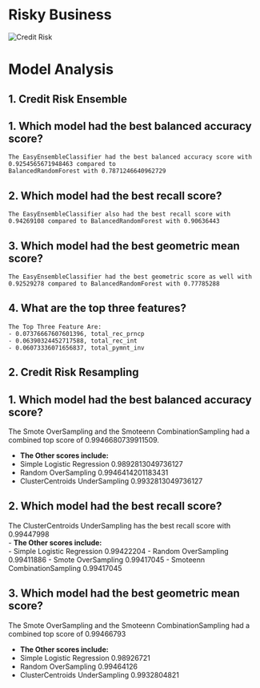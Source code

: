 # Risky Business
 
![Credit Risk](Images/credit-risk.jpg)

# Model Analysis 

## 1. Credit Risk Ensemble 

## 1. Which model had the best balanced accuracy score?

    The EasyEnsembleClassifier had the best balanced accuracy score with 0.9254565671948463 compared to 
    BalancedRandomForest with 0.7871246640962729

## 2. Which model had the best recall score?

    The EasyEnsembleClassifier also had the best recall score with 0.94269108 compared to BalancedRandomForest with 0.90636443

## 3. Which model had the best geometric mean score?

    The EasyEnsembleClassifier had the best geometric score as well with 0.92529278 compared to BalancedRandomForest with 0.77785288

## 4. What are the top three features?

    The Top Three Feature Are:
    - 0.07376667607601396, total_rec_prncp 
    - 0.06390324452717588, total_rec_int 
    - 0.06073336071656837, total_pymnt_inv

## 2. Credit Risk Resampling 

## 1. Which model had the best balanced accuracy score?

   The Smote OverSampling and the Smoteenn CombinationSampling had a combined top score of 0.9946680739911509.<br />
   - **The Other scores include:**<br />
   - Simple Logistic Regression 0.9892813049736127
   - Random  OverSampling 0.9946414201183431
   - ClusterCentroids UnderSampling 0.9932813049736127

## 2. Which model had the best recall score?

   The ClusterCentroids UnderSampling has the best recall score with 0.99447998<br />
    - **The Other scores include:**<br />
    - Simple Logistic Regression 0.99422204
    - Random  OverSampling 0.99411886
    - Smote OverSampling 0.99417045
    - Smoteenn CombinationSampling 0.99417045
    

## 3. Which model had the best geometric mean score?

   The Smote OverSampling and the Smoteenn CombinationSampling had a combined top score of 0.99466793 <br />
   - **The Other scores include:**<br />
   - Simple Logistic Regression 0.98926721
   - Random  OverSampling 0.99464126
   - ClusterCentroids UnderSampling 0.9932804821
